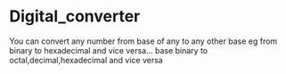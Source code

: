 # Digital_converter
You can convert any number from base of any to any other base eg from binary to hexadecimal and vice versa...
base binary to octal,decimal,hexadecimal and vice versa
